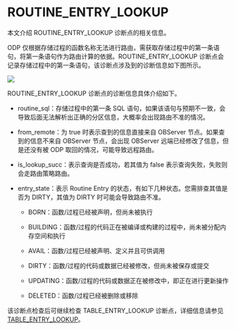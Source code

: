 # ROUTINE_ENTRY_LOOKUP

本文介绍 ROUTINE_ENTRY_LOOKUP 诊断点的相关信息。

ODP 仅根据存储过程的函数名称无法进行路由，需获取存储过程中的第一条语句，将第一条语句作为路由计算的依据。ROUTINE_ENTRY_LOOKUP 诊断点会记录存储过程中的第一条语句，该诊断点涉及到的诊断信息如下图所示。

![](./410.routing-entry-lookup-01)

ROUTINE_ENTRY_LOOKUP 诊断点的诊断信息具体介绍如下。

* routine_sql：存储过程中的第一条 SQL 语句，如果该语句与预期不一致，会导致后面无法解析出正确的分区信息，大概率会出现路由不准的情况。

* from_remote：为 true 时表示查到的信息直接来自 OBServer 节点。如果查到的信息不来自 OBServer 节点，会出现 OBServer 远端已经修改了信息，但是还没有被 ODP 取回的情况，可能导致远程路由。

* is_lookup_succ：表示查询是否成功，若其值为 false 表示查询失败，失败则会走路由策略路由。

* entry_state：表示 Routine Entry 的状态，有如下几种状态。您需排查其值是否为 DIRTY，其值为 DIRTY 时可能会导致路由不准。
  
  * BORN：函数/过程已经被声明，但尚未被执行
  
  * BUILDING：函数/过程的代码正在被编译或构建的过程中，尚未被分配内存空间和执行
  
  * AVAIL：函数/过程已经被声明、定义并且可供调用
  
  * DIRTY：函数/过程的代码或数据已经被修改，但尚未被保存或提交
  
  * UPDATING：函数/过程的代码或数据正在被修改中，即正在进行更新操作
  
  * DELETED：函数/过程已经被删除或移除

该诊断点检查后可继续检查 TABLE_ENTRY_LOOKUP 诊断点，详细信息请参见 [TABLE_ENTRY_LOOKUP](./420.table-entry-lookup.md)。
